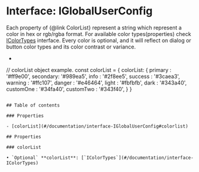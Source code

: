 # Interface: IGlobalUserConfig

Each property of {@link ColorList} represent a string which represent a color in hex or rgb/rgba format.
For available color types(properties) check [IColorTypes](#/documentation/interface-IColorTypes) interface.
Every color is optional, and it will reflect on dialog or button color types and its color contrast or variance.
 * ```typescript
// colorList object example.
const colorList = {
        colorList: {
           primary  : '#ff9e00',
           secondary: '#989ea5',
           info     : '#2f8ee5',
           success  : '#3caea3',
           warning  : '#ffc107',
           danger   : '#e46464',
           light    : '#fbfbfb',
           dark     : '#343a40',
           customOne  : '#34fa40',
           customTwo  : '#343f40',
          }
       }
```

## Table of contents

### Properties

- [colorList](#/documentation/interface-IGlobalUserConfig#colorlist)

## Properties

### colorList

• `Optional` **colorList**: [`IColorTypes`](#/documentation/interface-IColorTypes)

